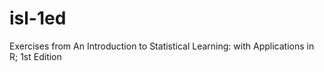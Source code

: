 # isl-1ed
Exercises from An Introduction to Statistical Learning: with Applications in R; 1st Edition
